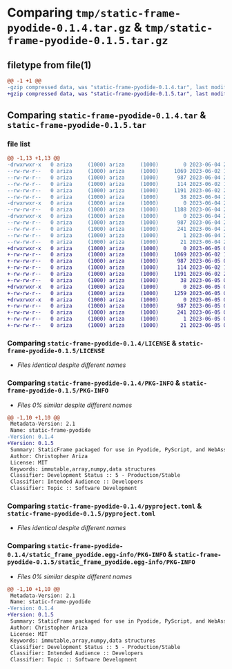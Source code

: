 # Comparing `tmp/static-frame-pyodide-0.1.4.tar.gz` & `tmp/static-frame-pyodide-0.1.5.tar.gz`

## filetype from file(1)

```diff
@@ -1 +1 @@
-gzip compressed data, was "static-frame-pyodide-0.1.4.tar", last modified: Sun Jun  4 21:51:32 2023, max compression
+gzip compressed data, was "static-frame-pyodide-0.1.5.tar", last modified: Mon Jun  5 00:17:26 2023, max compression
```

## Comparing `static-frame-pyodide-0.1.4.tar` & `static-frame-pyodide-0.1.5.tar`

### file list

```diff
@@ -1,13 +1,13 @@
-drwxrwxr-x   0 ariza     (1000) ariza     (1000)        0 2023-06-04 21:51:32.938228 static-frame-pyodide-0.1.4/
--rw-rw-r--   0 ariza     (1000) ariza     (1000)     1069 2023-06-02 14:53:38.000000 static-frame-pyodide-0.1.4/LICENSE
--rw-rw-r--   0 ariza     (1000) ariza     (1000)      987 2023-06-04 21:51:32.934228 static-frame-pyodide-0.1.4/PKG-INFO
--rw-rw-r--   0 ariza     (1000) ariza     (1000)      114 2023-06-02 14:53:38.000000 static-frame-pyodide-0.1.4/README.md
--rw-rw-r--   0 ariza     (1000) ariza     (1000)     1191 2023-06-02 23:47:09.000000 static-frame-pyodide-0.1.4/pyproject.toml
--rw-rw-r--   0 ariza     (1000) ariza     (1000)       38 2023-06-04 21:51:32.938228 static-frame-pyodide-0.1.4/setup.cfg
-drwxrwxr-x   0 ariza     (1000) ariza     (1000)        0 2023-06-04 21:51:32.934228 static-frame-pyodide-0.1.4/static_frame_pyodide/
--rw-rw-r--   0 ariza     (1000) ariza     (1000)     1188 2023-06-04 21:49:45.000000 static-frame-pyodide-0.1.4/static_frame_pyodide/__init__.py
-drwxrwxr-x   0 ariza     (1000) ariza     (1000)        0 2023-06-04 21:51:32.934228 static-frame-pyodide-0.1.4/static_frame_pyodide.egg-info/
--rw-rw-r--   0 ariza     (1000) ariza     (1000)      987 2023-06-04 21:51:32.000000 static-frame-pyodide-0.1.4/static_frame_pyodide.egg-info/PKG-INFO
--rw-rw-r--   0 ariza     (1000) ariza     (1000)      241 2023-06-04 21:51:32.000000 static-frame-pyodide-0.1.4/static_frame_pyodide.egg-info/SOURCES.txt
--rw-rw-r--   0 ariza     (1000) ariza     (1000)        1 2023-06-04 21:51:32.000000 static-frame-pyodide-0.1.4/static_frame_pyodide.egg-info/dependency_links.txt
--rw-rw-r--   0 ariza     (1000) ariza     (1000)       21 2023-06-04 21:51:32.000000 static-frame-pyodide-0.1.4/static_frame_pyodide.egg-info/top_level.txt
+drwxrwxr-x   0 ariza     (1000) ariza     (1000)        0 2023-06-05 00:17:26.803172 static-frame-pyodide-0.1.5/
+-rw-rw-r--   0 ariza     (1000) ariza     (1000)     1069 2023-06-02 14:53:38.000000 static-frame-pyodide-0.1.5/LICENSE
+-rw-rw-r--   0 ariza     (1000) ariza     (1000)      987 2023-06-05 00:17:26.803172 static-frame-pyodide-0.1.5/PKG-INFO
+-rw-rw-r--   0 ariza     (1000) ariza     (1000)      114 2023-06-02 14:53:38.000000 static-frame-pyodide-0.1.5/README.md
+-rw-rw-r--   0 ariza     (1000) ariza     (1000)     1191 2023-06-02 23:47:09.000000 static-frame-pyodide-0.1.5/pyproject.toml
+-rw-rw-r--   0 ariza     (1000) ariza     (1000)       38 2023-06-05 00:17:26.803172 static-frame-pyodide-0.1.5/setup.cfg
+drwxrwxr-x   0 ariza     (1000) ariza     (1000)        0 2023-06-05 00:17:26.799172 static-frame-pyodide-0.1.5/static_frame_pyodide/
+-rw-rw-r--   0 ariza     (1000) ariza     (1000)     1259 2023-06-05 00:16:07.000000 static-frame-pyodide-0.1.5/static_frame_pyodide/__init__.py
+drwxrwxr-x   0 ariza     (1000) ariza     (1000)        0 2023-06-05 00:17:26.803172 static-frame-pyodide-0.1.5/static_frame_pyodide.egg-info/
+-rw-rw-r--   0 ariza     (1000) ariza     (1000)      987 2023-06-05 00:17:26.000000 static-frame-pyodide-0.1.5/static_frame_pyodide.egg-info/PKG-INFO
+-rw-rw-r--   0 ariza     (1000) ariza     (1000)      241 2023-06-05 00:17:26.000000 static-frame-pyodide-0.1.5/static_frame_pyodide.egg-info/SOURCES.txt
+-rw-rw-r--   0 ariza     (1000) ariza     (1000)        1 2023-06-05 00:17:26.000000 static-frame-pyodide-0.1.5/static_frame_pyodide.egg-info/dependency_links.txt
+-rw-rw-r--   0 ariza     (1000) ariza     (1000)       21 2023-06-05 00:17:26.000000 static-frame-pyodide-0.1.5/static_frame_pyodide.egg-info/top_level.txt
```

### Comparing `static-frame-pyodide-0.1.4/LICENSE` & `static-frame-pyodide-0.1.5/LICENSE`

 * *Files identical despite different names*

### Comparing `static-frame-pyodide-0.1.4/PKG-INFO` & `static-frame-pyodide-0.1.5/PKG-INFO`

 * *Files 0% similar despite different names*

```diff
@@ -1,10 +1,10 @@
 Metadata-Version: 2.1
 Name: static-frame-pyodide
-Version: 0.1.4
+Version: 0.1.5
 Summary: StaticFrame packaged for use in Pyodide, PyScript, and WebAssembly/Emscripten environments
 Author: Christopher Ariza
 License: MIT
 Keywords: immutable,array,numpy,data structures
 Classifier: Development Status :: 5 - Production/Stable
 Classifier: Intended Audience :: Developers
 Classifier: Topic :: Software Development
```

### Comparing `static-frame-pyodide-0.1.4/pyproject.toml` & `static-frame-pyodide-0.1.5/pyproject.toml`

 * *Files identical despite different names*

### Comparing `static-frame-pyodide-0.1.4/static_frame_pyodide.egg-info/PKG-INFO` & `static-frame-pyodide-0.1.5/static_frame_pyodide.egg-info/PKG-INFO`

 * *Files 0% similar despite different names*

```diff
@@ -1,10 +1,10 @@
 Metadata-Version: 2.1
 Name: static-frame-pyodide
-Version: 0.1.4
+Version: 0.1.5
 Summary: StaticFrame packaged for use in Pyodide, PyScript, and WebAssembly/Emscripten environments
 Author: Christopher Ariza
 License: MIT
 Keywords: immutable,array,numpy,data structures
 Classifier: Development Status :: 5 - Production/Stable
 Classifier: Intended Audience :: Developers
 Classifier: Topic :: Software Development
```

